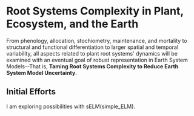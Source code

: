 # Root Systems Complexity in Plant, Ecosystem, and the Earth
From phenology, allocation, stochiometry, maintenance, and mortality to structural and functional differentiation to larger spatial and temporal variability, all aspects related to plant root systems' dynamics will be examined with an eventual goal of robust representation in Earth System Models--That is, **Taming Root Systems Complexity to Reduce Earth System Model Uncertainty**.

## Initial Efforts
I am exploring possibilities with sELM(simple_ELM).
